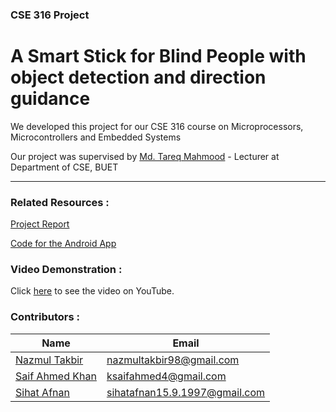 ### CSE 316 Project 
# A Smart Stick for Blind People  with object detection and direction guidance
We developed this project for our CSE 316 course on Microprocessors, Microcontrollers and Embedded Systems

Our project was supervised by [Md. Tareq Mahmood](https://sites.google.com/view/mdtareqmahmood/) - Lecturer at Department of CSE, BUET
___
### Related Resources :
[Project Report](https://github.com/AfnanCSE98/CSE-316-Project-/blob/main/316_Project_Report.pdf)

[Code for the Android App](https://github.com/ksaifahmed/the_stick_app)

### Video Demonstration :
Click [here](https://youtu.be/c8J_XOOHVkg) to see the video on YouTube.

### Contributors :

| Name              | Email                    |
| ----------------- | ------------------------ |
| [Nazmul Takbir](https://github.com/NazmulTakbir)     | nazmultakbir98@gmail.com |
| [Saif Ahmed Khan](https://github.com/ksaifahmed) | ksaifahmed4@gmail.com      |
| [Sihat Afnan](https://github.com/AfnanCSE98) | sihatafnan15.9.1997@gmail.com      |


